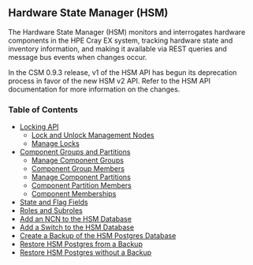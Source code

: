 ## Hardware State Manager \(HSM\)

The Hardware State Manager \(HSM\) monitors and interrogates hardware components in the HPE Cray EX system, tracking hardware state and inventory information, and making it available via REST queries and message bus events when changes occur.

In the CSM 0.9.3 release, v1 of the HSM API has begun its deprecation process in favor of the new HSM v2 API. Refer to the HSM API documentation for more information on the changes.

### Table of Contents

* [Locking API](Hardware_Management_Services_HMS_Locking_API.md)
  * [Lock and Unlock Management Nodes](Lock_and_Unlock_Management_Nodes.md)
  * [Manage Locks](Manage_HMS_Locks.md)
* [Component Groups and Partitions](Component_Groups_and_Partitions.md)
  * [Manage Component Groups](Manage_Component_Groups.md)
  * [Component Group Members](Component_Group_Members.md)
  * [Manage Component Partitions](Manage_Component_Partitions.md)
  * [Component Partition Members](Component_Partition_Members.md)
  * [Component Memberships](Component_Memberships.md)
* [State and Flag Fields](Hardware_State_Manager_HSM_State_and_Flag_Fields.md)
* [Roles and Subroles](HSM_Roles_and_Subroles.md)
* [Add an NCN to the HSM Database](Add_an_NCN_to_the_HSM_Database.md)
* [Add a Switch to the HSM Database](Add_a_Switch_to_the_HSM_Database.md)
* [Create a Backup of the HSM Postgres Database](Create_a_Backup_of_the_HSM_Postgres_Database.md)
* [Restore HSM Postgres from a Backup](Restore_HSM_Postgres_from_Backup.md)
* [Restore HSM Postgres without a Backup](Restore_HSM_Postgres_without_a_Backup.md)